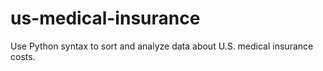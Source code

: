 # us-medical-insurance
Use Python syntax to sort and analyze data about U.S. medical insurance costs.

